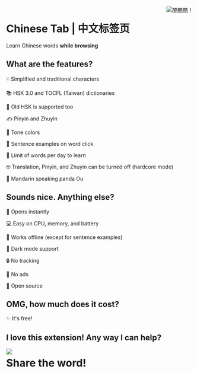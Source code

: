 <img align="right" src=images/panda.png title="酷酷酷！">

# Chinese Tab | 中文标签页

Learn Chinese words **while browsing**

## What are the features?

🀄 Simplified and traditional characters

📚 HSK 3.0 and TOCFL (Taiwan) dictionaries

📜 Old HSK is supported too

✍️ Pinyin and Zhuyin

🌈 Tone colors

📖 Sentence examples on word click

🎯 Limit of words per day to learn

🤓 Translation, Pinyin, and Zhuyin can be turned off (hardcore mode)

🐼 Mandarin speaking panda Ou

## Sounds nice. Anything else?

💨 Opens instantly

💻 Easy on CPU, memory, and battery

📴 Works offline (except for sentence examples)

🌙 Dark mode support

🔒 No tracking

📛 No ads

💖 Open source

## OMG, how much does it cost?

✨ It's free!

## I love this extension! Any way I can help?

<img align="left" src=images/panda_easter.png><h1><strong>Share the word!</strong></h1>

